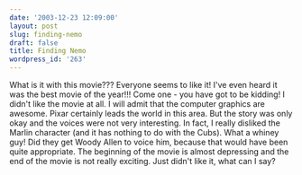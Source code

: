```yaml
---
date: '2003-12-23 12:09:00'
layout: post
slug: finding-nemo
draft: false
title: Finding Nemo
wordpress_id: '263'
---
```


What is it with this movie??? Everyone seems to like it! I've even heard it was the best movie of the year!!! Come one - you have got to be kidding! I didn't like the movie at all. I will admit that the computer graphics are awesome. Pixar certainly leads the world in this area. But the story was only okay and the voices were not very interesting. In fact, I really disliked the Marlin character (and it has nothing to do with the Cubs). What a whiney guy! Did they get Woody Allen to voice him, because that would have been quite appropriate. The beginning of the movie is almost depressing and the end of the movie is not really exciting. Just didn't like it, what can I say?

